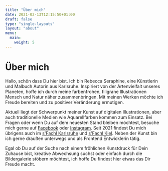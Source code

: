 ```yaml
---
title: "Über mich"
date: 2021-02-13T12:15:50+01:00
draft: false
type: "single-layouts"
layout: "about"
menu:
  main:
    weight: 5
---
```

# Über mich

Hallo, schön dass Du hier bist. Ich bin Rebecca Seraphine, eine Künstlerin und Malbuch Autorin aus Karlsruhe. Inspiriert von der Artenvielfalt unseres Planeten, hoffe ich durch meine farbenfrohen, filigrane Illustrationen Mensch und Natur näher zusammenbringen. Mit meinen Werken möchte ich Freude bereiten und zu positiver Veränderung ermutigen. 

Aktuell liegt der Schwerpunkt meiner Kunst auf digitalen Illustrationen, aber auch traditionelle Medien wie Aquarellfarben kommen zum Einsatz. Bei Fragen oder wenn Du auf dem neuesten Stand bleiben möchtest, besuche mich gerne auf [Facebook](https://www.facebook.com/SeraphineArts/) oder [Instagram](https://www.instagram.com/seraphinearts/). Seit 2021 findest Du mich übrigens auch im [s'Fachl Karlsruhe](https://www.fachl.at/de-at/Standorte/Deutschland/s-Fachl-Karlsruhe) und [s'Fachl Kiel](https://www.fachl.at/de-at/Standorte/Deutschland/s-Fachl-Kiel). Neben der Kunst bin ich gerne draußen unterwegs und als Frontend Entwicklerin tätig. 

Egal ob Du auf der Suche nach einem fröhlichen Kunstdruck für Dein Zuhause bist, kreative Abwechsung suchst oder einfach durch die Bildergalerie stöbern möchtest, ich hoffe Du findest hier etwas das Dir Freude macht. 

